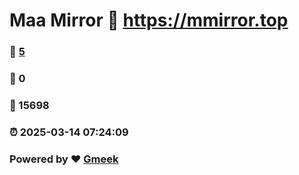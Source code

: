 # Maa Mirror :link: https://mmirror.top 
### :page_facing_up: [5](https://mmirror.top/tag.html) 
### :speech_balloon: 0 
### :hibiscus: 15698 
### :alarm_clock: 2025-03-14 07:24:09 
### Powered by :heart: [Gmeek](https://github.com/Meekdai/Gmeek)
